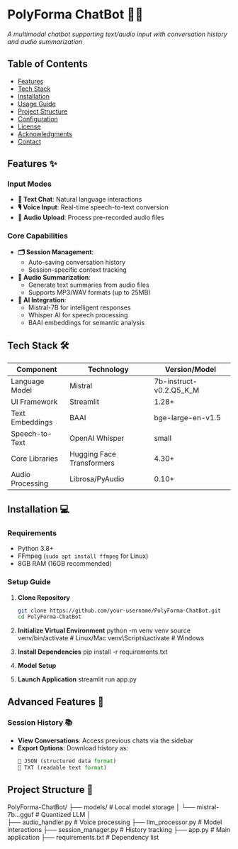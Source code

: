 # PolyForma ChatBot 🤖🎤
 
*A multimodal chatbot supporting text/audio input with conversation history and audio summarization*

## Table of Contents
- [Features](#features-)
- [Tech Stack](#tech-stack-)
- [Installation](#installation-)
- [Usage Guide](#usage-guide-)
- [Project Structure](#project-structure-)
- [Configuration](#configuration-)
- [License](#license-)
- [Acknowledgments](#acknowledgments-)
- [Contact](#contact-)

## Features ✨

### Input Modes
- **📝 Text Chat**: Natural language interactions
- **🎙️ Voice Input**: Real-time speech-to-text conversion
- **📁 Audio Upload**: Process pre-recorded audio files

### Core Capabilities
- **🗂️ Session Management**: 
  - Auto-saving conversation history
  - Session-specific context tracking
- **📑 Audio Summarization**:
  - Generate text summaries from audio files
  - Supports MP3/WAV formats (up to 25MB)
- **🧠 AI Integration**:
  - Mistral-7B for intelligent responses
  - Whisper AI for speech processing
  - BAAI embeddings for semantic analysis

## Tech Stack 🛠️

| Component              | Technology                          | Version/Model                  |
|------------------------|-------------------------------------|---------------------------------|
| Language Model         | Mistral                             | 7b-instruct-v0.2.Q5_K_M        |
| UI Framework           | Streamlit                           | 1.28+                          |
| Text Embeddings        | BAAI                                | bge-large-en-v1.5              |
| Speech-to-Text         | OpenAI Whisper                      | small                          |
| Core Libraries         | Hugging Face Transformers           | 4.30+                          |
| Audio Processing       | Librosa/PyAudio                     | 0.10+                          |

## Installation 💻

### Requirements
- Python 3.8+
- FFmpeg (`sudo apt install ffmpeg` for Linux)
- 8GB RAM (16GB recommended)

### Setup Guide

1. **Clone Repository**
   ```bash
   git clone https://github.com/your-username/PolyForma-ChatBot.git
   cd PolyForma-ChatBot

2. **Initialize Virtual Environment**
    python -m venv venv
    source venv/bin/activate  # Linux/Mac
    venv\Scripts\activate     # Windows

3. **Install Dependencies**
    pip install -r requirements.txt

4. **Model Setup**


5. **Launch Application**
    streamlit run app.py

## Advanced Features 🚀

### Session History 📚
- **View Conversations**: Access previous chats via the sidebar
- **Export Options**: Download history as:
  ```python
  📁 JSON (structured data format)
  📄 TXT (readable text format)

## Project Structure 📂

  PolyForma-ChatBot/
├── models/                   # Local model storage
│   └── mistral-7b...gguf    # Quantized LLM
│                 
├── audio_handler.py     # Voice processing
├── llm_processor.py     # Model interactions
├── session_manager.py   # History tracking
├── app.py                    # Main application
├── requirements.txt          # Dependency list

